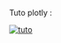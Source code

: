 Tuto plotly : 

[![tuto](http://img.youtube.com/vi/ItJwQxgiM_M/0.jpg)](https://www.youtube.com/watch?v=ItJwQxgiM_M)

